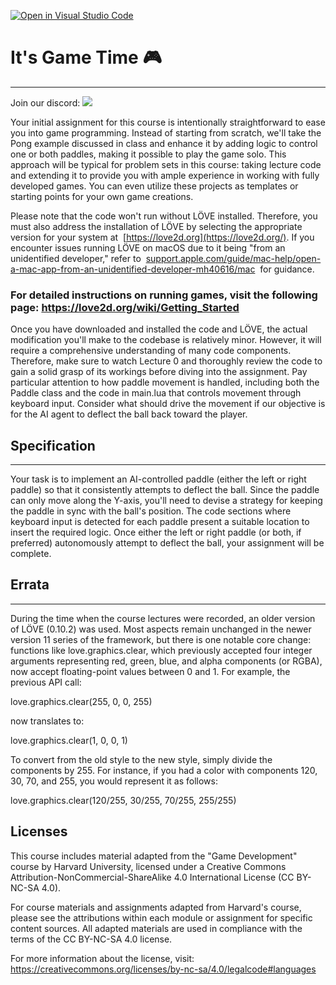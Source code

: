 [![Open in Visual Studio Code](https://classroom.github.com/assets/open-in-vscode-718a45dd9cf7e7f842a935f5ebbe5719a5e09af4491e668f4dbf3b35d5cca122.svg)](https://classroom.github.com/online_ide?assignment_repo_id=11854818&assignment_repo_type=AssignmentRepo)
# It's Game Time 🎮
--------------
Join our discord: [![](https://dcbadge.vercel.app/api/server/CRRh5sBwDp)](https://discord.gg/CRRh5sBwDp)

Your initial assignment for this course is intentionally straightforward to ease you into game programming. Instead of starting from scratch, we'll take the Pong example discussed in 
class and enhance it by adding logic to control one or both paddles, making it possible to play the game solo. This approach will be typical for problem sets in this course: taking 
lecture code and extending it to provide you with ample experience in working with fully developed games. You can even utilize these projects as templates or starting points for your 
own game creations.

Please note that the code won't run without LÖVE installed. Therefore, you must also address the installation of LÖVE by selecting the appropriate version for your system at 
[https://love2d.org](https://love2d.org/). If you encounter issues running LÖVE on macOS due to it being "from an unidentified developer," refer to 
[support.apple.com/guide/mac-help/open-a-mac-app-from-an-unidentified-developer-mh40616/mac](http://support.apple.com/guide/mac-help/open-a-mac-app-from-an-unidentified-developer-mh40616/mac) 
for guidance.

### For detailed instructions on running games, visit the following page: <https://love2d.org/wiki/Getting_Started>

Once you have downloaded and installed the code and LÖVE, the actual modification you'll make to the codebase is relatively minor. However, it will require a comprehensive understanding 
of many code components. Therefore, make sure to watch Lecture 0 and thoroughly review the code to gain a solid grasp of its workings before diving into the assignment. Pay particular 
attention to how paddle movement is handled, including both the Paddle class and the code in main.lua that controls movement through keyboard input. Consider what should drive the 
movement if our objective is for the AI agent to deflect the ball back toward the player.

## Specification
-------------

Your task is to implement an AI-controlled paddle (either the left or right paddle) so that it consistently attempts to deflect the ball. Since the paddle can only move along the 
Y-axis, you'll need to devise a strategy for keeping the paddle in sync with the ball's position. The code sections where keyboard input is detected for each paddle present a suitable 
location to insert the required logic. Once either the left or right paddle (or both, if preferred) autonomously attempt to deflect the ball, your assignment will be complete.

## Errata
------

During the time when the course lectures were recorded, an older version of LÖVE (0.10.2) was used. Most aspects remain unchanged in the newer version 11 series of the framework, but 
there is one notable core change: functions like love.graphics.clear, which previously accepted four integer arguments representing red, green, blue, and alpha components (or RGBA), now 
accept floating-point values between 0 and 1. For example, the previous API call:

love.graphics.clear(255, 0, 0, 255)

now translates to:

love.graphics.clear(1, 0, 0, 1)

To convert from the old style to the new style, simply divide the components by 255. For instance, if you had a color with components 120, 30, 70, and 255, you would represent it as 
follows:

love.graphics.clear(120/255, 30/255, 70/255, 255/255)

## Licenses
This course includes material adapted from the "Game Development" course by Harvard University, licensed under a Creative Commons Attribution-NonCommercial-ShareAlike 4.0 International 
License (CC BY-NC-SA 4.0).

For course materials and assignments adapted from Harvard's course, please see the attributions within each module or assignment for specific content sources. All adapted materials are 
used in compliance with the terms of the CC BY-NC-SA 4.0 license.

For more information about the license, visit: https://creativecommons.org/licenses/by-nc-sa/4.0/legalcode#languages
